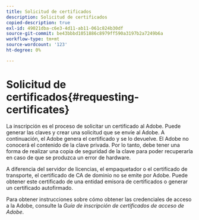 ```yaml
---
title: Solicitud de certificados
description: Solicitud de certificados
copied-description: true
exl-id: 49021dba-c6e3-4d11-ab11-061c824b30df
source-git-commit: be43bbbd1051886c8979ff590a3197b2a7249b6a
workflow-type: tm+mt
source-wordcount: '123'
ht-degree: 0%

---
```


# Solicitud de certificados{#requesting-certificates}

La inscripción es el proceso de solicitar un certificado al Adobe. Puede generar las claves y crear una solicitud que se envíe al Adobe. A continuación, el Adobe genera el certificado y se lo devuelve. El Adobe no conocerá el contenido de la clave privada. Por lo tanto, debe tener una forma de realizar una copia de seguridad de la clave para poder recuperarla en caso de que se produzca un error de hardware.

A diferencia del servidor de licencias, el empaquetador o el certificado de transporte, el certificado de CA de dominio no se emite por Adobe. Puede obtener este certificado de una entidad emisora de certificados o generar un certificado autofirmado.

Para obtener instrucciones sobre cómo obtener las credenciales de acceso a la Adobe, consulte la *Guía de inscripción de certificados de acceso de Adobe*.
